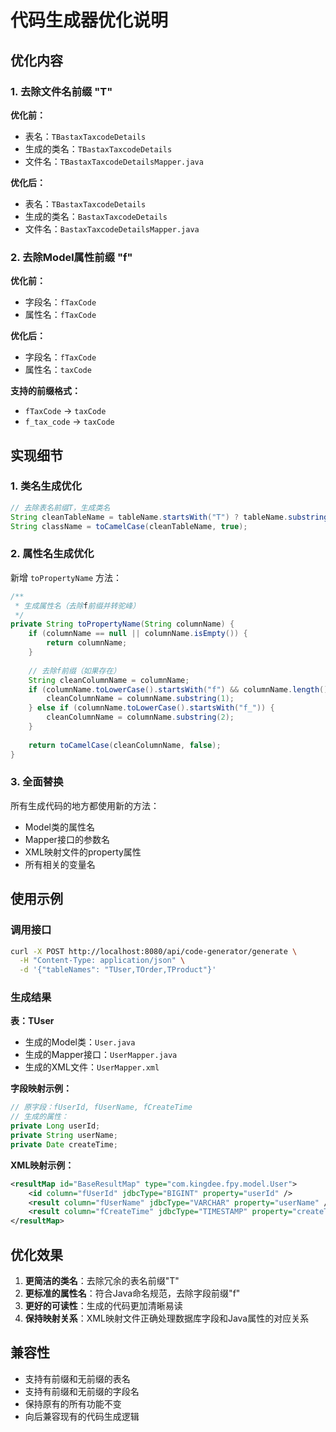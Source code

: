 # 代码生成器优化说明

## 优化内容

### 1. 去除文件名前缀 "T"

**优化前：**
- 表名：`TBastaxTaxcodeDetails`
- 生成的类名：`TBastaxTaxcodeDetails`
- 文件名：`TBastaxTaxcodeDetailsMapper.java`

**优化后：**
- 表名：`TBastaxTaxcodeDetails`
- 生成的类名：`BastaxTaxcodeDetails`
- 文件名：`BastaxTaxcodeDetailsMapper.java`

### 2. 去除Model属性前缀 "f"

**优化前：**
- 字段名：`fTaxCode`
- 属性名：`fTaxCode`

**优化后：**
- 字段名：`fTaxCode`
- 属性名：`taxCode`

**支持的前缀格式：**
- `fTaxCode` → `taxCode`
- `f_tax_code` → `taxCode`

## 实现细节

### 1. 类名生成优化

```java
// 去除表名前缀T，生成类名
String cleanTableName = tableName.startsWith("T") ? tableName.substring(1) : tableName;
String className = toCamelCase(cleanTableName, true);
```

### 2. 属性名生成优化

新增 `toPropertyName` 方法：

```java
/**
 * 生成属性名（去除f前缀并转驼峰）
 */
private String toPropertyName(String columnName) {
    if (columnName == null || columnName.isEmpty()) {
        return columnName;
    }
    
    // 去除f前缀（如果存在）
    String cleanColumnName = columnName;
    if (columnName.toLowerCase().startsWith("f") && columnName.length() > 1 && Character.isUpperCase(columnName.charAt(1))) {
        cleanColumnName = columnName.substring(1);
    } else if (columnName.toLowerCase().startsWith("f_")) {
        cleanColumnName = columnName.substring(2);
    }
    
    return toCamelCase(cleanColumnName, false);
}
```

### 3. 全面替换

所有生成代码的地方都使用新的方法：
- Model类的属性名
- Mapper接口的参数名
- XML映射文件的property属性
- 所有相关的变量名

## 使用示例

### 调用接口

```bash
curl -X POST http://localhost:8080/api/code-generator/generate \
  -H "Content-Type: application/json" \
  -d '{"tableNames": "TUser,TOrder,TProduct"}'
```

### 生成结果

**表：TUser**
- 生成的Model类：`User.java`
- 生成的Mapper接口：`UserMapper.java`
- 生成的XML文件：`UserMapper.xml`

**字段映射示例：**
```java
// 原字段：fUserId, fUserName, fCreateTime
// 生成的属性：
private Long userId;
private String userName;
private Date createTime;
```

**XML映射示例：**
```xml
<resultMap id="BaseResultMap" type="com.kingdee.fpy.model.User">
    <id column="fUserId" jdbcType="BIGINT" property="userId" />
    <result column="fUserName" jdbcType="VARCHAR" property="userName" />
    <result column="fCreateTime" jdbcType="TIMESTAMP" property="createTime" />
</resultMap>
```

## 优化效果

1. **更简洁的类名**：去除冗余的表名前缀"T"
2. **更标准的属性名**：符合Java命名规范，去除字段前缀"f"
3. **更好的可读性**：生成的代码更加清晰易读
4. **保持映射关系**：XML映射文件正确处理数据库字段和Java属性的对应关系

## 兼容性

- 支持有前缀和无前缀的表名
- 支持有前缀和无前缀的字段名
- 保持原有的所有功能不变
- 向后兼容现有的代码生成逻辑